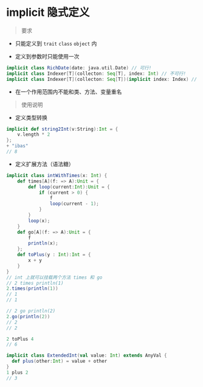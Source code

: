 # implicit 隐式定义

> 要求

- 只能定义到 ```trait``` ```class``` ```object``` 内

- 定义到参数时只能使用一次

```scala
implicit class RichDate(date: java.util.Date) // 可行!
implicit class Indexer[T](collecton: Seq[T], index: Int) // 不可行!
implicit class Indexer[T](collecton: Seq[T])(implicit index: Index) // 可行!
```

- 在一个作用范围内不能和类、方法、变量重名

> 使用说明

- 定义类型转换

```scala
implicit def string2Int(v:String):Int = {
    v.length * 2
};
+ "ibas"
// 8
```

- 定义扩展方法（语法糖）

```scala
implicit class intWithTimes(x: Int) {
    def times[A](f: => A):Unit = {
        def loop(current:Int):Unit = {
            if (current > 0) {
                f
                loop(current - 1);
            }
        }
        loop(x);
    }
    def go[A](f: => A):Unit = {
        f
        println(x);
    };
    def toPlus(y : Int):Int = {
        x + y
    }
}
// int 上就可以挂载两个方法 times 和 go
// 2 times println(1)
2.times(println(1))
// 1
// 1

// 2 go println(2)
2.go(println(2))
// 2
// 2

2 toPlus 4
// 6
```

```scala
implicit class ExtendedInt(val value: Int) extends AnyVal {
  def plus(other:Int) = value + other
}
1 plus 2
// 3
```